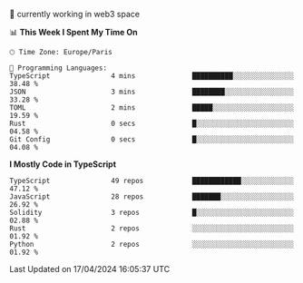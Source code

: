 🔭 currently working in web3 space

<!--START_SECTION:waka-->
📊 **This Week I Spent My Time On** 

```text
🕑︎ Time Zone: Europe/Paris

💬 Programming Languages: 
TypeScript               4 mins              ██████████░░░░░░░░░░░░░░░   38.48 % 
JSON                     3 mins              ████████░░░░░░░░░░░░░░░░░   33.28 % 
TOML                     2 mins              █████░░░░░░░░░░░░░░░░░░░░   19.59 % 
Rust                     0 secs              █░░░░░░░░░░░░░░░░░░░░░░░░   04.58 % 
Git Config               0 secs              █░░░░░░░░░░░░░░░░░░░░░░░░   04.08 % 
```

**I Mostly Code in TypeScript** 

```text
TypeScript               49 repos            ████████████░░░░░░░░░░░░░   47.12 % 
JavaScript               28 repos            ███████░░░░░░░░░░░░░░░░░░   26.92 % 
Solidity                 3 repos             █░░░░░░░░░░░░░░░░░░░░░░░░   02.88 % 
Rust                     2 repos             ░░░░░░░░░░░░░░░░░░░░░░░░░   01.92 % 
Python                   2 repos             ░░░░░░░░░░░░░░░░░░░░░░░░░   01.92 % 
```




 Last Updated on 17/04/2024 16:05:37 UTC
<!--END_SECTION:waka-->
